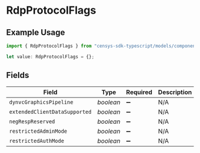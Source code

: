# RdpProtocolFlags

## Example Usage

```typescript
import { RdpProtocolFlags } from "censys-sdk-typescript/models/components";

let value: RdpProtocolFlags = {};
```

## Fields

| Field                         | Type                          | Required                      | Description                   |
| ----------------------------- | ----------------------------- | ----------------------------- | ----------------------------- |
| `dynvcGraphicsPipeline`       | *boolean*                     | :heavy_minus_sign:            | N/A                           |
| `extendedClientDataSupported` | *boolean*                     | :heavy_minus_sign:            | N/A                           |
| `negRespReserved`             | *boolean*                     | :heavy_minus_sign:            | N/A                           |
| `restrictedAdminMode`         | *boolean*                     | :heavy_minus_sign:            | N/A                           |
| `restrictedAuthMode`          | *boolean*                     | :heavy_minus_sign:            | N/A                           |